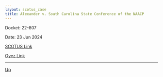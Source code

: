 ```yaml
---
layout: scotus_case
title: Alexander v. South Carolina State Conference of the NAACP
---
```


Docket: 22-807

Date: 23 Jun 2024

[SCOTUS Link](https://www.supremecourt.gov/opinions/23pdf/602us1r24_j4ek.pdf)

[Oyez Link](https://www.oyez.org/cases/2024/22-807)

---

[Up](./README.md)